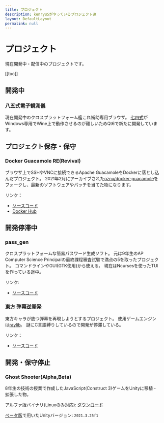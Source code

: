 ```yaml
---
title: プロジェクト
description: kenryuSがやっているプロジェクト達
layout: DefaultLayout
permalink: null
---
```


# プロジェクト

現在開発中・配信中のプロジェクトです。

[[toc]]

## 開発中

### 八五式電子観測儀

現在開発中のクロスプラットフォーム艦これ補助専用ブラウザ。
[七四式](https://github.com/dais-k/ElectronicObserver)がWindows専用でWine上で動作させるのが難しいためQt6で新たに開発しています。

## プロジェクト保存・保守

### Docker Guacamole RE(Revival)

ブラウザ上でSSHやVNCに接続できるApache GuacamoleをDockerに落とし込んだプロジェクト。
2021年2月にアーカイブされた[oznu/docker-guacamole](https://github.com/oznu/docker-guacamole)をフォークし、最新のソフトウェアやパッチを当てた物になります。

リンク：
* [ソースコード](https://github.com/kenryuS/docker-guacamole-re)
* [Docker Hub](https://hub.docker.com/r/kenryus/docker-guacamole)

## 開発停滞中

### pass_gen

クロスプラットフォームな簡易パスワード生成ソフト。
元は9年生のAP Computer Science Principalの最終課程審査試験で満点の5を取ったプロジェクト。
コマンドラインやGUI(GTK使用)から使える。
現在はNcursesを使ったTUIを作っている途中。

リンク:
* [ソースコード](https://github.com/kenryuS/pass_gen)

### 東方 弾幕逆開発

東方キャラが放つ弾幕を再現しようとするプロジェクト。
使用ゲームエンジンは[raylib](https://github.com/raysan5/raylib)。
謎にC言語縛りしているので開発が停滞している。

リンク：
* [ソースコード](https://github.com/kenryuS/Touhou-DanmakuReverseEng)

## 開発・保守停止

### Ghost Shooter(Alpha,Beta)

8年生の技術の授業で作成したJavaScript(Construct 3)ゲームをUnityに移植・拡張した物。

アルファ版バイナリ(Linuxのみ対応): [ダウンロード](https://github.com/kenryuS/Ghost_Shooter_Alpha/tree/alpha_builds)

[ベータ版](https://github.com/kenryuS/Ghost_Shooter_beta/tree/main)で用いたUnityバージョン: `2021.3.25f1`
